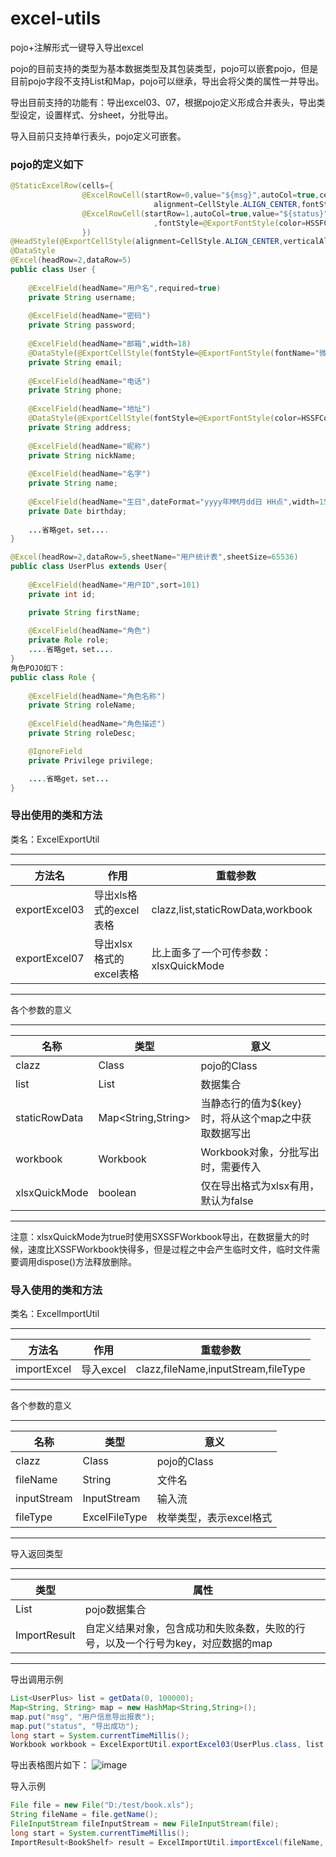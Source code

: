 # excel-utils

pojo+注解形式一键导入导出excel

pojo的目前支持的类型为基本数据类型及其包装类型，pojo可以嵌套pojo，但是目前pojo字段不支持List和Map，pojo可以继承，导出会将父类的属性一并导出。
    
导出目前支持的功能有：导出excel03、07，根据pojo定义形成合并表头，导出类型设定，设置样式、分sheet，分批导出。

导入目前只支持单行表头，pojo定义可嵌套。


### pojo的定义如下

```Java
@StaticExcelRow(cells={
				@ExcelRowCell(startRow=0,value="${msg}",autoCol=true,cellStyle=@ExportCellStyle(verticalAlignment=CellStyle.VERTICAL_CENTER,
								alignment=CellStyle.ALIGN_CENTER,fontStyle=@ExportFontStyle(color=HSSFColor.BLUE.index))),
				@ExcelRowCell(startRow=1,autoCol=true,value="${status}",cellStyle=@ExportCellStyle(verticalAlignment=CellStyle.VERTICAL_CENTER,alignment=CellStyle.ALIGN_CENTER
								,fontStyle=@ExportFontStyle(color=HSSFColor.RED.index)))
				})
@HeadStyle(@ExportCellStyle(alignment=CellStyle.ALIGN_CENTER,verticalAlignment=CellStyle.VERTICAL_CENTER,fontStyle=@ExportFontStyle(color=HSSFColor.DARK_BLUE.index)))
@DataStyle
@Excel(headRow=2,dataRow=5)
public class User {
	
	@ExcelField(headName="用户名",required=true)
	private String username;
	
	@ExcelField(headName="密码")
	private String password;
	
	@ExcelField(headName="邮箱",width=18)
	@DataStyle(@ExportCellStyle(fontStyle=@ExportFontStyle(fontName="微软雅黑",color=HSSFColor.BLUE.index,underline=Font.U_SINGLE)))
	private String email;
	
	@ExcelField(headName="电话")
	private String phone;
	
	@ExcelField(headName="地址")
	@DataStyle(@ExportCellStyle(fontStyle=@ExportFontStyle(color=HSSFColor.RED.index)))
	private String address;
	
	@ExcelField(headName="昵称")
	private String nickName;
	
	@ExcelField(headName="名字")
	private String name;
	
	@ExcelField(headName="生日",dateFormat="yyyy年MM月dd日 HH点",width=15,dataType=DataType.String)
	private Date birthday;
    
    ...省略get，set....
}
```
```Java
@Excel(headRow=2,dataRow=5,sheetName="用户统计表",sheetSize=65536)
public class UserPlus extends User{
	
	@ExcelField(headName="用户ID",sort=101)
	private int id;

	private String firstName;
	
	@ExcelField(headName="角色")
	private Role role;
    ....省略get，set....
}
角色POJO如下：
public class Role {
	
	@ExcelField(headName="角色名称")
	private String roleName;
	
	@ExcelField(headName="角色描述")
	private String roleDesc;

	@IgnoreField
	private Privilege privilege;

    ....省略get，set...
}
```

### 导出使用的类和方法
类名：ExcelExportUtil
****
|方法名|作用|重载参数|
|------|----|--------|
|exportExcel03|导出xls格式的excel表格|clazz,list,staticRowData,workbook|
|exportExcel07|导出xlsx格式的excel表格|比上面多了一个可传参数：xlsxQuickMode|
****
各个参数的意义
****
|名称|类型|意义|
|----|----|----|
|clazz|Class<T>|pojo的Class|
|list|List<T>|数据集合|
|staticRowData|Map<String,String>|当静态行的值为${key}时，将从这个map之中获取数据写出|
|workbook|Workbook|Workbook对象，分批写出时，需要传入|
|xlsxQuickMode|boolean|仅在导出格式为xlsx有用，默认为false
****
注意：xlsxQuickMode为true时使用SXSSFWorkbook导出，在数据量大的时候，速度比XSSFWorkbook快得多，但是过程之中会产生临时文件，临时文件需要调用dispose()方法释放删除。

### 导入使用的类和方法
类名：ExcelImportUtil
****
|方法名|作用|重载参数|
|------|----|--------|
|importExcel|导入excel|clazz,fileName,inputStream,fileType|
****
各个参数的意义
****
|名称|类型|意义|
|----|----|----|
|clazz|Class<T>|pojo的Class|
|fileName|String|文件名|
|inputStream|InputStream|输入流|
|fileType|ExcelFileType|枚举类型，表示excel格式|
****
导入返回类型
****
|类型|属性|
|----|----|
|List<T>|pojo数据集合|
|ImportResult<T>|自定义结果对象，包含成功和失败条数，失败的行号，以及一个行号为key，对应数据的map|

****
导出调用示例
```Java
List<UserPlus> list = getData(0, 100000);
Map<String, String> map = new HashMap<String,String>();
map.put("msg", "用户信息导出报表");
map.put("status", "导出成功");
long start = System.currentTimeMillis();
Workbook workbook = ExcelExportUtil.exportExcel03(UserPlus.class, list, map);
```
导出表格图片如下：
![image](http://chuantu.biz/t6/126/1509846351x1902307777.png)

导入示例
```Java
File file = new File("D:/test/book.xls");
String fileName = file.getName();
FileInputStream fileInputStream = new FileInputStream(file);
long start = System.currentTimeMillis();
ImportResult<BookShelf> result = ExcelImportUtil.importExcel(fileName, fileInputStream, BookShelf.class);
```